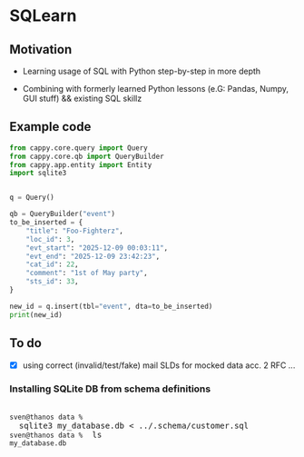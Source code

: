 # SQLearn

## Motivation

- Learning usage of SQL with Python step-by-step in more depth

- Combining with formerly learned Python lessons (e.G: Pandas, Numpy, GUI stuff)
    && existing SQL skillz

## Example code

```python
from cappy.core.query import Query
from cappy.core.qb import QueryBuilder
from cappy.app.entity import Entity
import sqlite3


q = Query()

qb = QueryBuilder("event")
to_be_inserted = {
    "title": "Foo-Fighterz",
    "loc_id": 3,
    "evt_start": "2025-12-09 00:03:11",
    "evt_end": "2025-12-09 23:42:23",
    "cat_id": 22,
    "comment": "1st of May party",
    "sts_id": 33,
}

new_id = q.insert(tbl="event", dta=to_be_inserted)
print(new_id)
```


## To do

- [x] using correct (invalid/test/fake) mail SLDs for mocked data acc. 2 RFC ...

### Installing SQLite DB from schema definitions
<pre>

<code>sven@thanos data %</code> <kbd> sqlite3 my_database.db < ../.schema/customer.sql </kbd>
<code>sven@thanos data %</code> <kbd> ls</kbd>
<code>my_database.db</code>

</pre>